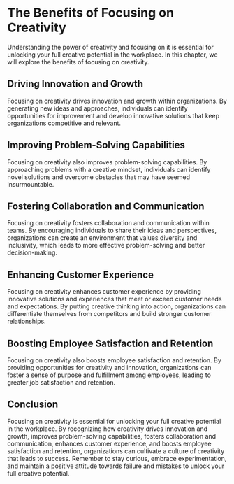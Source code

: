 The Benefits of Focusing on Creativity
========================================================================================

Understanding the power of creativity and focusing on it is essential for unlocking your full creative potential in the workplace. In this chapter, we will explore the benefits of focusing on creativity.

Driving Innovation and Growth
-----------------------------

Focusing on creativity drives innovation and growth within organizations. By generating new ideas and approaches, individuals can identify opportunities for improvement and develop innovative solutions that keep organizations competitive and relevant.

Improving Problem-Solving Capabilities
--------------------------------------

Focusing on creativity also improves problem-solving capabilities. By approaching problems with a creative mindset, individuals can identify novel solutions and overcome obstacles that may have seemed insurmountable.

Fostering Collaboration and Communication
-----------------------------------------

Focusing on creativity fosters collaboration and communication within teams. By encouraging individuals to share their ideas and perspectives, organizations can create an environment that values diversity and inclusivity, which leads to more effective problem-solving and better decision-making.

Enhancing Customer Experience
-----------------------------

Focusing on creativity enhances customer experience by providing innovative solutions and experiences that meet or exceed customer needs and expectations. By putting creative thinking into action, organizations can differentiate themselves from competitors and build stronger customer relationships.

Boosting Employee Satisfaction and Retention
--------------------------------------------

Focusing on creativity also boosts employee satisfaction and retention. By providing opportunities for creativity and innovation, organizations can foster a sense of purpose and fulfillment among employees, leading to greater job satisfaction and retention.

Conclusion
----------

Focusing on creativity is essential for unlocking your full creative potential in the workplace. By recognizing how creativity drives innovation and growth, improves problem-solving capabilities, fosters collaboration and communication, enhances customer experience, and boosts employee satisfaction and retention, organizations can cultivate a culture of creativity that leads to success. Remember to stay curious, embrace experimentation, and maintain a positive attitude towards failure and mistakes to unlock your full creative potential.
